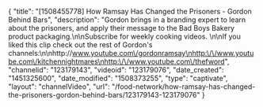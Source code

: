 {
    "title": "[1508455778] How Ramsay Has Changed the Prisoners - Gordon Behind Bars",
    "description": "Gordon brings in a branding expert to learn about the prisoners, and apply their message to the Bad Boys Bakery product packaging.\n\nSubscribe for weekly cooking videos. \n\nIf you liked this clip check out the rest of Gordon's channels:\n\nhttp:\/\/www.youtube.com\/gordonramsay\nhttp:\/\/www.youtube.com\/kitchennightmares\nhttp:\/\/www.youtube.com\/thefword",
    "channelid": "123179143",
    "videoid": "123179076",
    "date_created": "1451325600",
    "date_modified": "1508373255",
    "type": "captivate",
    "layout": "channelVideo",
    "url": "\/food-network\/how-ramsay-has-changed-the-prisoners-gordon-behind-bars\/123179143-123179076"
}